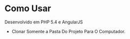 Como Usar
=========

Desenvolvido em PHP 5.4 e AngularJS

  - Clonar Somente a Pasta Do Projeto Para O Computador.
